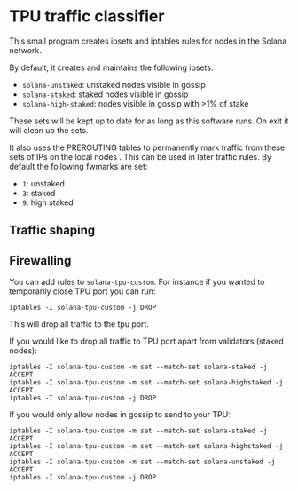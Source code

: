 # TPU traffic classifier

This small program creates ipsets and iptables rules for nodes in the Solana network.

By default, it creates and maintains the following ipsets:

 - `solana-unstaked`: unstaked nodes visible in gossip
 - `solana-staked`: staked nodes visible in gossip
 - `solana-high-staked`: nodes visible in gossip with >1% of stake

These sets will be kept up to date for as long as this software runs. On exit it will clean up the sets.

It also uses the PREROUTING tables to permanently mark traffic from these sets of IPs on the local nodes . This can be used in later traffic rules. By default the following fwmarks are set:

 - `1`: unstaked
 - `3`: staked
 - `9`: high staked

## Traffic shaping

## Firewalling

You can add rules to `solana-tpu-custom`. For instance if you wanted to temporarily close TPU port you can run:

```
iptables -I solana-tpu-custom -j DROP
```

This will drop all traffic to the tpu port.

If you would like to drop all traffic to TPU port apart from validators (staked nodes):

```
iptables -I solana-tpu-custom -m set --match-set solana-staked -j ACCEPT
iptables -I solana-tpu-custom -m set --match-set solana-highstaked -j ACCEPT
iptables -I solana-tpu-custom -j DROP
```

If you would only allow nodes in gossip to send to your TPU:

```
iptables -I solana-tpu-custom -m set --match-set solana-staked -j ACCEPT
iptables -I solana-tpu-custom -m set --match-set solana-highstaked -j ACCEPT
iptables -I solana-tpu-custom -m set --match-set solana-unstaked -j ACCEPT
iptables -I solana-tpu-custom -j DROP
```

